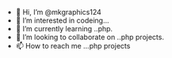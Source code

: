 - 👋 Hi, I’m @mkgraphics124
- 👀 I’m interested in codeing...
- 🌱 I’m currently learning ..php.
- 💞️ I’m looking to collaborate on ..php projects.
- 📫 How to reach me ...php projects

<!---
mkgraphics124/mkgraphics124 is a ✨ special ✨ repository because its `README.md` (this file) appears on your GitHub profile.
You can click the Preview link to take a look at your changes.
--->
